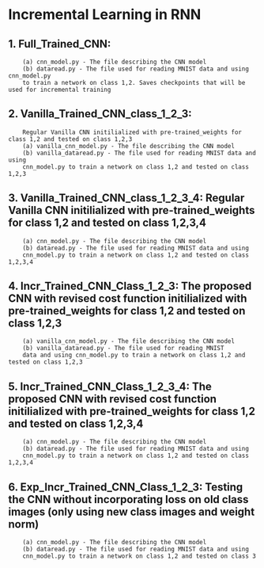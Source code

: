 
# Incremental Learning in RNN

## 1. Full_Trained_CNN: 
		(a) cnn_model.py - The file describing the CNN model
		(b) dataread.py - The file used for reading MNIST data and using cnn_model.py 
		to train a network on class 1,2. Saves checkpoints that will be used for incremental training

## 2. Vanilla_Trained_CNN_class_1_2_3: 
		Regular Vanilla CNN initilialized with pre-trained_weights for class 1,2 and tested on class 1,2,3
		(a) vanilla_cnn_model.py - The file describing the CNN model
		(b) vanilla_dataread.py - The file used for reading MNIST data and using
		cnn_model.py to train a network on class 1,2 and tested on class 1,2,3

## 3. Vanilla_Trained_CNN_class_1_2_3_4: Regular Vanilla CNN initilialized with pre-trained_weights for class 1,2 and tested on class 1,2,3,4
		(a) cnn_model.py - The file describing the CNN model
		(b) dataread.py - The file used for reading MNIST data and using 
		cnn_model.py to train a network on class 1,2 and tested on class 1,2,3,4

## 4. Incr_Trained_CNN_Class_1_2_3: The proposed CNN with revised cost function initilialized with pre-trained_weights for class 1,2 and tested on class 1,2,3
		(a) vanilla_cnn_model.py - The file describing the CNN model
		(b) vanilla_dataread.py - The file used for reading MNIST 
		data and using cnn_model.py to train a network on class 1,2 and tested on class 1,2,3

## 5. Incr_Trained_CNN_Class_1_2_3_4: The proposed CNN with revised cost function initilialized with pre-trained_weights for class 1,2 and tested on class 1,2,3,4
		(a) cnn_model.py - The file describing the CNN model
		(b) dataread.py - The file used for reading MNIST data and using
		cnn_model.py to train a network on class 1,2 and tested on class 1,2,3,4

## 6. Exp_Incr_Trained_CNN_Class_1_2_3: Testing the CNN without incorporating loss on old class images (only using new class images and weight norm)
		(a) cnn_model.py - The file describing the CNN model
		(b) dataread.py - The file used for reading MNIST data and using 
		cnn_model.py to train a network on class 1,2 and tested on class 3
